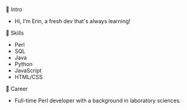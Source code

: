  👋 Intro 
- Hi, I’m Erin, a fresh dev that's always learning!

💾 Skills
- Perl
- SQL
- Java
- Python
- JavaScript
- HTML/CSS
  
🧪 Career
- Full-time Perl developer with a background in laboratory sciences. 


<!---
erincullison/erincullison is a ✨ special ✨ repository because its `README.md` (this file) appears on your GitHub profile.
You can click the Preview link to take a look at your changes.
--->
